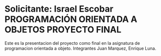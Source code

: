 # Solicitante: Israel Escobar PROGRAMACIÓN ORIENTADA A OBJETOS PROYECTO FINAL 
Este es la presentacion del proyecto como final en la asignatura de programacion orientada a objeto.
Integrantes Juan Marquez, Enrique Luna.

